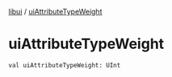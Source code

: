 [libui](index.md) / [uiAttributeTypeWeight](./ui-attribute-type-weight.md)

# uiAttributeTypeWeight

`val uiAttributeTypeWeight: UInt`